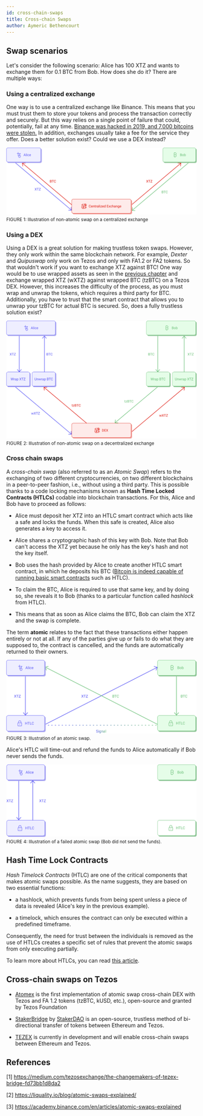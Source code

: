 ```yaml
---
id: cross-chain-swaps
title: Cross-chain Swaps
author: Aymeric Bethencourt
---
```


## Swap scenarios

Let's consider the following scenario: Alice has 100 XTZ and wants to exchange them for 0.1 BTC from Bob. How does she do it? There are multiple ways:

### Using a centralized exchange

One way is to use a centralized exchange like Binance. This means that you must trust them to store your tokens and process the transaction correctly and securely. But this way relies on a single point of failure that could, potentially, fail at any time. [Binance was hacked in 2019, and 7,000 bitcoins were stolen.](https://www.binance.com/en/blog/336904059293999104/Security-Incident-Recap) In addition, exchanges usually take a fee for the service they offer. Does a better solution exist? Could we use a DEX instead?

<p align="center">

![swap-cex](swap-cex.svg)
<small className="figure">FIGURE 1: Illustration of non-atomic swap on a centralized exchange</small>

</p>

### Using a DEX

Using a DEX is a great solution for making trustless token swaps. However, they only work within the same blockchain network. For example, _Dexter_ and _Quipuswap_ only work on Tezos and only with FA1.2 or FA2 tokens. So that wouldn't work if you want to exchange XTZ against BTC! One way would be to use wrapped assets as seen in the [previous chapter](defi/wrapped-assets) and exchange wrapped XTZ (wXTZ) against wrapped BTC (tzBTC) on a Tezos DEX. However, this increases the difficulty of the process, as you must wrap and unwrap the tokens, which requires a third party for BTC. Additionally, you have to trust that the smart contract that allows you to unwrap your tzBTC for actual BTC is secured. So, does a fully trustless solution exist?

<p align="center">

![swap-dex](swap-dex.svg)
<small className="figure">FIGURE 2: Illustration of non-atomic swap on a decentralized exchange</small>

</p>

### Cross chain swaps

A _cross-chain swap_ (also referred to as an _Atomic Swap_) refers to the exchanging of two different cryptocurrencies, on two different blockchains in a peer-to-peer fashion, i.e., without using a third party. This is possible thanks to a code locking mechanisms known as **Hash Time Locked Contracts (HTLCs)** codable into blockchain transactions. For this, Alice and Bob have to proceed as follows:

- Alice must deposit her XTZ into an HTLC smart contract which acts like a safe and locks the funds. When this safe is created, Alice also generates a key to access it.

- Alice shares a cryptographic hash of this key with Bob. Note that Bob can't access the XTZ yet because he only has the key's hash and not the key itself.

- Bob uses the hash provided by Alice to create another HTLC smart contract, in which he deposits his BTC ([Bitcoin is indeed capable of running basic smart contracts](/blockchain-basics/smart-contracts) such as HTLC).

- To claim the BTC, Alice is required to use that same key, and by doing so, she reveals it to Bob (thanks to a particular function called _hashlock_ from HTLC).

- This means that as soon as Alice claims the BTC, Bob can claim the XTZ and the swap is complete.

The term **atomic** relates to the fact that these transactions either happen entirely or not at all. If any of the parties give up or fails to do what they are supposed to, the contract is cancelled, and the funds are automatically returned to their owners.

<p align="center">

![atomic-swap](atomic-swap.svg)
<small className="figure">FIGURE 3: Illustration of an atomic swap.</small>

</p>

Alice's HTLC will time-out and refund the funds to Alice automatically if Bob never sends the funds.

<p align="center">

![atomic-swap-fail](atomic-swap-fail.svg)
<small className="figure">FIGURE 4: Illustration of a failed atomic swap (Bob did not send the funds).</small>

</p>

## Hash Time Lock Contracts

_Hash Timelock Contracts_ (HTLC) are one of the critical components that makes atomic swaps possible. As the name suggests, they are based on two essential functions:

- a hashlock, which prevents funds from being spent unless a piece of data is revealed (Alice's key in the previous example).
  
- a timelock, which ensures the contract can only be executed within a predefined timeframe.

Consequently, the need for trust between the individuals is removed as the use of HTLCs creates a specific set of rules that prevent the atomic swaps from only executing partially.

To learn more about HTLCs, you can read [this article](https://medium.com/blockchainio/what-are-atomic-swaps-bc1d034634c9).

## Cross-chain swaps on Tezos

- [Atomex](https://atomex.me/) is the first implementation of atomic swap cross-chain DEX with Tezos and FA 1.2 tokens (tzBTC, kUSD, etc.), open-source and granted by Tezos Foundation

- [StakerBridge](https://medium.com/stakerdao/stakerbridge-eth-tez-is-live-1841cb75557d) by [StakerDAO](https://www.stakerdao.com/) is an open-source, trustless method of bi-directional transfer of tokens between Ethereum and Tezos.
  
- [TEZEX](https://tezex.io/) is currently in development and will enable cross-chain swaps between Ethereum and Tezos.
  
## References

[1] <https://medium.com/tezosexchange/the-changemakers-of-tezex-bridge-fd73bb1d8da2>

[2] <https://liquality.io/blog/atomic-swaps-explained/>

[3] <https://academy.binance.com/en/articles/atomic-swaps-explained>
